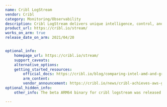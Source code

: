 ```yaml
---
name: Cribl LogStream
vendor: Cribl
category: Monitoring/Observability
description: Cribl LogStream delivers unique intelligence, control, and compliance over users' logs and metrics data in real-time.
product_url: https://cribl.io/stream/
works_on_arm: true
release_date_on_arm: 2021/04/20


optional_info:
    homepage_url: https://cribl.io/stream/
    support_caveats:
    alternative_options:
    getting_started_resources:
        official_docs: https://cribl.io/blog/comparing-intel-amd-and-graviton2/
        arm_content:
        vendor_announcement: https://cribl.io/news/cribl-achieves-aws-graviton-ready-designation/
optional_hidden_info:
    other_info: The beta ARM64 binary for cribl logstream was released on 20 April 2021 for 2.4.5 version [here](https://cribl.io/download/past-releases/).

---
```

